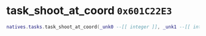 # task_shoot_at_coord `0x601C22E3`

```lua
natives.tasks.task_shoot_at_coord(_unk0 --[[ integer ]], _unk1 --[[ integer ]], _unk2 --[[ integer ]])
```
